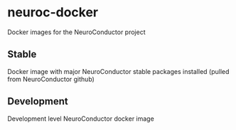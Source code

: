 # neuroc-docker
Docker images for the NeuroConductor project

## Stable
Docker image with major NeuroConductor stable packages installed (pulled from NeuroConductor github)

## Development
Development level NeuroConductor docker image 
